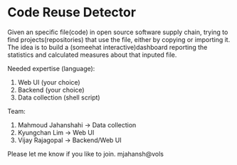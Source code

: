 # Code Reuse Detector

Given an specific file(code) in open source software supply chain, trying to find projects(repositories) that use the file, either by copying or importing it.
The idea is to build a (someehat interactive)dashboard reporting the statistics and calculated measures about that inputed file.

Needed expertise (language):  
1. Web UI (your choice)
2. Backend (your choice)
3. Data collection (shell script)

Team:  
1. Mahmoud Jahanshahi -> Data collection
2. Kyungchan Lim -> Web UI
3. Vijay Rajagopal -> Backend/Web UI

Please let me know if you like to join. mjahansh@vols

